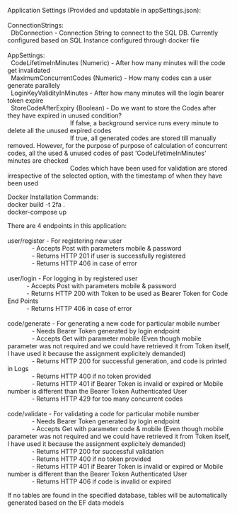Application Settings (Provided and updatable in appSettings.json):<br/><br/>
ConnectionStrings:<br/>
&nbsp;&nbsp;DbConnection - Connection String to connect to the SQL DB. Currently configured based on SQL Instance configured through docker file<br/><br/>
AppSettings:<br/>
&nbsp;&nbsp;CodeLifetimeInMinutes (Numeric) - After how many minutes will the code get invalidated<br/>
&nbsp;&nbsp;MaximumConcurrentCodes (Numeric) - How many codes can a user generate parallely<br/>
&nbsp;&nbsp;LoginKeyValidityInMinutes - After how many minutes will the login bearer token expire<br/>
&nbsp;&nbsp;StoreCodeAfterExpiry (Boolean) - Do we want to store the Codes after they have expired in unused condition?<br/>
&nbsp;&nbsp;&nbsp;&nbsp;&nbsp;&nbsp;&nbsp;&nbsp;&nbsp;&nbsp;&nbsp;&nbsp;&nbsp;&nbsp;&nbsp;&nbsp;&nbsp;&nbsp;&nbsp;&nbsp;&nbsp;&nbsp;&nbsp;&nbsp;&nbsp;&nbsp;&nbsp;&nbsp;&nbsp;&nbsp;&nbsp;&nbsp;&nbsp;&nbsp;&nbsp;&nbsp;If false, a background service runs every minute to delete all the unused expired codes<br/>
&nbsp;&nbsp;&nbsp;&nbsp;&nbsp;&nbsp;&nbsp;&nbsp;&nbsp;&nbsp;&nbsp;&nbsp;&nbsp;&nbsp;&nbsp;&nbsp;&nbsp;&nbsp;&nbsp;&nbsp;&nbsp;&nbsp;&nbsp;&nbsp;&nbsp;&nbsp;&nbsp;&nbsp;&nbsp;&nbsp;&nbsp;&nbsp;&nbsp;&nbsp;&nbsp;&nbsp;If true, all generated codes are stored till manually removed. However, for the purpose of purpose of calculation of concurrent codes, all the used & unused codes of past 'CodeLifetimeInMinutes' minutes are checked<br/>
&nbsp;&nbsp;&nbsp;&nbsp;&nbsp;&nbsp;&nbsp;&nbsp;&nbsp;&nbsp;&nbsp;&nbsp;&nbsp;&nbsp;&nbsp;&nbsp;&nbsp;&nbsp;&nbsp;&nbsp;&nbsp;&nbsp;&nbsp;&nbsp;&nbsp;&nbsp;&nbsp;&nbsp;&nbsp;&nbsp;&nbsp;&nbsp;&nbsp;&nbsp;&nbsp;&nbsp;Codes which have been used for validation are stored irrespective of the selected option, with the timestamp of when they have been used<br/>

Docker Installation Commands:<br/>
docker build -t 2fa .<br/>
docker-compose up<br/>

There are 4 endpoints in this application:<br/><br/>
user/register - For registering new user<br/>
&nbsp;&nbsp;&nbsp;&nbsp;&nbsp;&nbsp;&nbsp;&nbsp;&nbsp;&nbsp;&nbsp;&nbsp;&nbsp;&nbsp;- Accepts Post with parameters mobile & password<br/>
&nbsp;&nbsp;&nbsp;&nbsp;&nbsp;&nbsp;&nbsp;&nbsp;&nbsp;&nbsp;&nbsp;&nbsp;&nbsp;&nbsp;- Returns HTTP 201 if user is successfully registered<br/>
&nbsp;&nbsp;&nbsp;&nbsp;&nbsp;&nbsp;&nbsp;&nbsp;&nbsp;&nbsp;&nbsp;&nbsp;&nbsp;&nbsp;- Returns HTTP 406 in case of error<br/><br/>
user/login - For logging in by registered user<br/>
&nbsp;&nbsp;&nbsp;&nbsp;&nbsp;&nbsp;&nbsp;&nbsp;&nbsp;&nbsp; - Accepts Post with parameters mobile & password<br/>
&nbsp;&nbsp;&nbsp;&nbsp;&nbsp;&nbsp;&nbsp;&nbsp;&nbsp;&nbsp; - Returns HTTP 200 with Token to be used as Bearer Token for Code End Points<br/>
&nbsp;&nbsp;&nbsp;&nbsp;&nbsp;&nbsp;&nbsp;&nbsp;&nbsp;&nbsp; - Returns HTTP 406 in case of error<br/><br/>
code/generate - For generating a new code for particular mobile number<br/>
&nbsp;&nbsp;&nbsp;&nbsp;&nbsp;&nbsp;&nbsp;&nbsp;&nbsp;&nbsp;&nbsp;&nbsp;&nbsp;&nbsp;- Needs Bearer Token generated by login endpoint<br/>
&nbsp;&nbsp;&nbsp;&nbsp;&nbsp;&nbsp;&nbsp;&nbsp;&nbsp;&nbsp;&nbsp;&nbsp;&nbsp;&nbsp;- Accepts Get with parameter mobile (Even though mobile parameter was not required and we could have retrieved it from Token itself, I have used it because the assignment explicitely demanded)<br/>
&nbsp;&nbsp;&nbsp;&nbsp;&nbsp;&nbsp;&nbsp;&nbsp;&nbsp;&nbsp;&nbsp;&nbsp;&nbsp;&nbsp;- Returns HTTP 200 for successful generation, and code is printed in Logs<br/>
&nbsp;&nbsp;&nbsp;&nbsp;&nbsp;&nbsp;&nbsp;&nbsp;&nbsp;&nbsp;&nbsp;&nbsp;&nbsp;&nbsp;- Returns HTTP 400 if no token provided<br/>
&nbsp;&nbsp;&nbsp;&nbsp;&nbsp;&nbsp;&nbsp;&nbsp;&nbsp;&nbsp;&nbsp;&nbsp;&nbsp;&nbsp;- Returns HTTP 401 if Bearer Token is invalid or expired or Mobile number is different than the Bearer Token Authenticated User<br/>
&nbsp;&nbsp;&nbsp;&nbsp;&nbsp;&nbsp;&nbsp;&nbsp;&nbsp;&nbsp;&nbsp;&nbsp;&nbsp;&nbsp;- Returns HTTP 429 for too many concurrent codes<br/><br/>
code/validate - For validating a code for particular mobile number<br/>
&nbsp;&nbsp;&nbsp;&nbsp;&nbsp;&nbsp;&nbsp;&nbsp;&nbsp;&nbsp;&nbsp;&nbsp;&nbsp;&nbsp;- Needs Bearer Token generated by login endpoint<br/>
&nbsp;&nbsp;&nbsp;&nbsp;&nbsp;&nbsp;&nbsp;&nbsp;&nbsp;&nbsp;&nbsp;&nbsp;&nbsp;&nbsp;- Accepts Get with parameter code & mobile (Even though mobile parameter was not required and we could have retrieved it from Token itself, I have used it because the assignment explicitely demanded)<br/>
&nbsp;&nbsp;&nbsp;&nbsp;&nbsp;&nbsp;&nbsp;&nbsp;&nbsp;&nbsp;&nbsp;&nbsp;&nbsp;&nbsp;- Returns HTTP 200 for successful validation<br/>
&nbsp;&nbsp;&nbsp;&nbsp;&nbsp;&nbsp;&nbsp;&nbsp;&nbsp;&nbsp;&nbsp;&nbsp;&nbsp;&nbsp;- Returns HTTP 400 if no token provided<br/>
&nbsp;&nbsp;&nbsp;&nbsp;&nbsp;&nbsp;&nbsp;&nbsp;&nbsp;&nbsp;&nbsp;&nbsp;&nbsp;&nbsp;- Returns HTTP 401 if Bearer Token is invalid or expired or Mobile number is different than the Bearer Token Authenticated User<br/>
&nbsp;&nbsp;&nbsp;&nbsp;&nbsp;&nbsp;&nbsp;&nbsp;&nbsp;&nbsp;&nbsp;&nbsp;&nbsp;&nbsp;- Returns HTTP 406 if code is invalid or expired<br/>

If no tables are found in the specified database, tables will be automatically generated based on the EF data models
